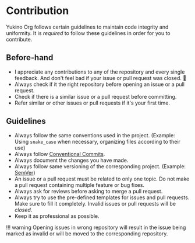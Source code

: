 # Contribution

Yukino Org follows certain guidelines to maintain code integrity and uniformity. It is _required_ to follow these guidelines in order for you to contribute.

## Before-hand

-   I appreciate any contributions to any of the repository and every single feedback. And don't feel bad if your issue or pull request was closed. 🙂
-   Always check if it the right repository before opening an issue or a pull request.
-   Check if there is a similar issue or a pull request before committing.
-   Refer similar or other issues or pull requests if it's your first time.

## Guidelines

-   Always follow the same conventions used in the project. (Example: Using `snake_case` when necessary, organizing files according to their use)
-   Always follow [Conventional Commits](https://www.conventionalcommits.org/en/v1.0.0/).
-   Always document the changes you have made.
-   Always follow same versioning of the corresponding project. (Example: [SemVer](http://semver.org/))
-   An issue or a pull request must be related to only one topic. Do not make a pull request containing multiple feature or bug fixes.
-   Always ask for reviews before asking to merge a pull request.
-   Always try to use the pre-defined templates for issues and pull requests. Make sure to fill it completely. Invalid issues or pull requests will be _closed_.
-   Keep it as professional as possible.

<!-- prettier-ignore-start -->
!!! warning
    Opening issues in wrong repository will result in the issue being marked as invalid or will be moved to the corresponding repository.
<!-- prettier-ignore-end -->
